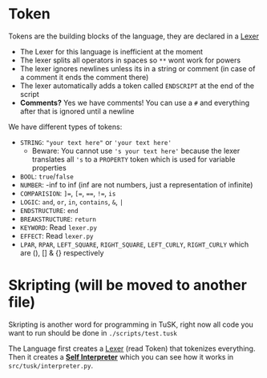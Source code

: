# Token

Tokens are the building blocks of the language, they are declared in a [Lexer](https://stackoverflow.com/questions/11376089/what-is-the-purpose-of-a-lexer)

- The Lexer for this language is inefficient at the moment
- The lexer splits all operators in spaces so `**` wont work for powers
- The lexer ignores newlines unless its in a string or comment (in case of a comment it ends the comment there)
- The lexer automatically adds a token called `ENDSCRIPT` at the end of the script
- **Comments?** Yes we have comments! You can use a `#` and everything after that is ignored until a newline

We have different types of tokens:

- `STRING`: `"your text here"` or `'your text here'`
  - Beware: You cannot use `'s your text here'` because the lexer translates all `'s` to a `PROPERTY` token which is used for variable properties
- `BOOL`: `true`/`false`
- `NUMBER`: -inf to inf (inf are not numbers, just a representation of infinite)
- `COMPARISION`: `]=`, `[=`, `==`, `!=`, `is`
- `LOGIC`: `and`, `or`, `in`, `contains`, `&`, `|`
- `ENDSTRUCTURE`: `end`
- `BREAKSTRUCTURE`: `return`
- `KEYWORD`: Read `lexer.py`
- `EFFECT`: Read `lexer.py` 
- `LPAR`, `RPAR`, `LEFT_SQUARE`, `RIGHT_SQUARE`, `LEFT_CURLY`, `RIGHT_CURLY` which are (), [] & {} respectively

# Skripting (will be moved to another file)

Skripting is another word for programming in TuSK, right now all code you want to run should be done in `./scripts/test.tusk`

The Language first creates a [Lexer](https://stackoverflow.com/questions/11376089/what-is-the-purpose-of-a-lexer) (read Token) that tokenizes everything. Then it creates a [**Self Interpreter**](https://www.geeksforgeeks.org/introduction-to-interpreters/) which you can see how it works in `src/tusk/interpreter.py`.